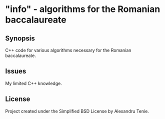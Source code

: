 # "info" - algorithms for the Romanian baccalaureate

## Synopsis
C++ code for various algorithms necessary for the Romanian baccalaureate.

## Issues
My limited C++ knowledge.

## License
Project created under the Simplified BSD License by Alexandru Tenie.
